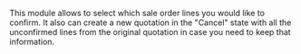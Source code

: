 This module allows to select which sale order lines you would like to confirm. It also can create a new quotation in the "Cancel" state with all the unconfirmed lines from the original quotation in case you need to keep that information.